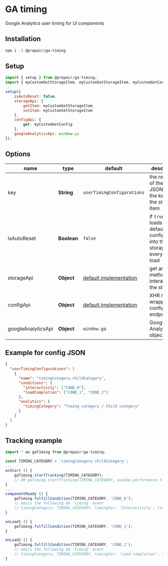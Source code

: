 # GA timing
Google Analytics user timing for UI components
## Installation
```bash
npm i -S @prepair/ga-timing
```
## Setup

```js
import { setup } from @prepair/ga-timing;
import { myCustomGetStorageItem, myCustomSetStorageItem, myCustomGetConfig } form '../my-custom';
...
setup({
    isAutoReset: false,
    storageApi: {
        getItem: myCustomGetStorageItem,
        setItem: myCustomSetStorageItem
    },
    configApi: {
        get: myCustomGetConfig
    },
    googleAnalyticsApi: window.ga
});
```

## Options
| name | type | default | description |
| - | - | - | - |
| key | **String** | `userTimingConfigurations` | the root key of the config JSON and the key for the storage item |
| isAutoReset | **Boolean** | `false`  | if `true` it loads the default configuration into the storage on every page load |
| storageApi | **Object** | [default implementation](../blob/master/src/session-storage.js) | get and set methods for interacting the storage |
| configApi | **Object** | [default implementation](../blob/master/src/request.js) | XHR request wrapper for config endpoint |
| googleAnalyticsApi | **Object** | `window.ga` | Google Analytics object |

## Example for config JSON
```json
{
  "userTimingConfigurations": [
    {
      "name": "timingCategory.childCategory",
      "conditions": {
        "interactivity": ["COND_0"],
        "loadCompletion": ["COND_1", "COND_2"]
      },
      "analytics": {
        "timingCategory": "Timing category / Child category"
      }
    }
  ]
}
```

## Tracking example
```js
import * as gaTiming from @prepair/ga-timing;

const TIMING_CATEGORY = 'timingCategory.childCategory';
...
onStart () {
    gaTiming.startTracking(TIMING_CATEGORY);
    // OR gaTiming.startTracking(TIMING_CATEGORY, window.performance.timing.*)
}
...
componentReady () {
    gaTiming.fulfillCondition(TIMING_CATEGORY, 'COND_0');
    // emits the following GA 'timing' event
    // timingCategory: TIMING_CATEGORY, timingVar: 'Interactivity', timingVal: ~1000
}

onLoad1 () {
    gaTiming.fulfillCondition(TIMING_CATEGORY, 'COND_1');
}

onLoad2 () {
    gaTiming.fulfillCondition(TIMING_CATEGORY, 'COND_2');
    // emits the following GA 'timing' event
    // timingCategory: TIMING_CATEGORY, timingVar: 'Load completion', timingVal: ~2000
}
```
